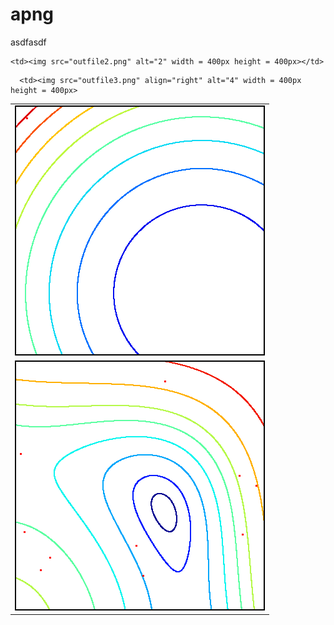 # apng

asdfasdf


<table>
  <tr>
    <td> <img src="outfile1.png"  alt="1" width = 400px height = 400px ></td>

    <td><img src="outfile2.png" alt="2" width = 400px height = 400px></td>
   </tr> 
   <tr>
      <td><img src="outfile2.png" alt="3" width = 400px height = 400px></td>

      <td><img src="outfile3.png" align="right" alt="4" width = 400px height = 400px>
  </td>
  </tr>
</table>